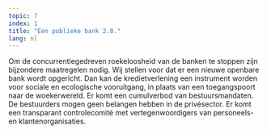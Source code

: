 ```yaml
---
topic: 7
index: 1
title: "Een publieke bank 2.0."
lang: nl
---
```

Om de concurrentiegedreven roekeloosheid van de banken te stoppen zijn
bijzondere maatregelen nodig. Wij stellen voor dat er een nieuwe openbare bank
wordt opgericht. Dan kan de kredietverlening een instrument worden voor
sociale en ecologische vooruitgang, in plaats van een toegangspoort naar de
woekerwereld.
Er komt een cumulverbod van bestuursmandaten. De bestuurders mogen geen
belangen hebben in de privésector.
Er komt een transparant controlecomité met vertegenwoordigers van personeels-
en klantenorganisaties.
